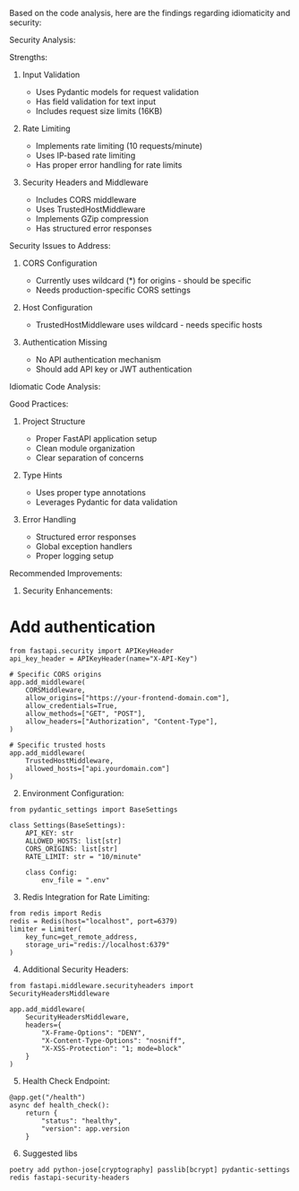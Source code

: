 Based on the code analysis, here are the findings regarding idiomaticity and security:

Security Analysis:

Strengths:

1. Input Validation

   - Uses Pydantic models for request validation
   - Has field validation for text input
   - Includes request size limits (16KB)

2. Rate Limiting

   - Implements rate limiting (10 requests/minute)
   - Uses IP-based rate limiting
   - Has proper error handling for rate limits

3. Security Headers and Middleware
   - Includes CORS middleware
   - Uses TrustedHostMiddleware
   - Implements GZip compression
   - Has structured error responses

Security Issues to Address:

1. CORS Configuration

   - Currently uses wildcard (\*) for origins - should be specific
   - Needs production-specific CORS settings

2. Host Configuration

   - TrustedHostMiddleware uses wildcard - needs specific hosts

3. Authentication Missing
   - No API authentication mechanism
   - Should add API key or JWT authentication

Idiomatic Code Analysis:

Good Practices:

1. Project Structure

   - Proper FastAPI application setup
   - Clean module organization
   - Clear separation of concerns

2. Type Hints

   - Uses proper type annotations
   - Leverages Pydantic for data validation

3. Error Handling
   - Structured error responses
   - Global exception handlers
   - Proper logging setup

Recommended Improvements:

1. Security Enhancements:

# Add authentication

```
from fastapi.security import APIKeyHeader
api_key_header = APIKeyHeader(name="X-API-Key")

# Specific CORS origins
app.add_middleware(
    CORSMiddleware,
    allow_origins=["https://your-frontend-domain.com"],
    allow_credentials=True,
    allow_methods=["GET", "POST"],
    allow_headers=["Authorization", "Content-Type"],
)

# Specific trusted hosts
app.add_middleware(
    TrustedHostMiddleware,
    allowed_hosts=["api.yourdomain.com"]
)
```

2. Environment Configuration:

```
from pydantic_settings import BaseSettings

class Settings(BaseSettings):
    API_KEY: str
    ALLOWED_HOSTS: list[str]
    CORS_ORIGINS: list[str]
    RATE_LIMIT: str = "10/minute"

    class Config:
        env_file = ".env"
```

3. Redis Integration for Rate Limiting:

```
from redis import Redis
redis = Redis(host="localhost", port=6379)
limiter = Limiter(
    key_func=get_remote_address,
    storage_uri="redis://localhost:6379"
)
```

4. Additional Security Headers:

```
from fastapi.middleware.securityheaders import SecurityHeadersMiddleware

app.add_middleware(
    SecurityHeadersMiddleware,
    headers={
        "X-Frame-Options": "DENY",
        "X-Content-Type-Options": "nosniff",
        "X-XSS-Protection": "1; mode=block"
    }
)
```

5. Health Check Endpoint:

```
@app.get("/health")
async def health_check():
    return {
        "status": "healthy",
        "version": app.version
    }
```

6. Suggested libs

```
poetry add python-jose[cryptography] passlib[bcrypt] pydantic-settings redis fastapi-security-headers
```
